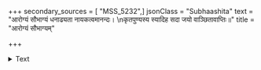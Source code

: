 +++
secondary_sources = [ "MSS_5232",]
jsonClass = "Subhaashita"
text = "आरोग्यं सौभाग्यं धनाढ्यता नायकत्वमानन्दः।  \nकृतपुण्यस्य स्यादिह सदा जयो वाञ्छितावाप्तिः॥"
title = "आरोग्यं सौभाग्यम्"

+++

<details><summary>Text</summary>

आरोग्यं सौभाग्यं धनाढ्यता नायकत्वमानन्दः।  
कृतपुण्यस्य स्यादिह सदा जयो वाञ्छितावाप्तिः॥
</details>
